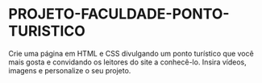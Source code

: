 # PROJETO-FACULDADE-PONTO-TURISTICO
Crie uma página em HTML e CSS divulgando um ponto turístico que você mais gosta e convidando os leitores do site a conhecê-lo. Insira vídeos, imagens e personalize o seu projeto.
